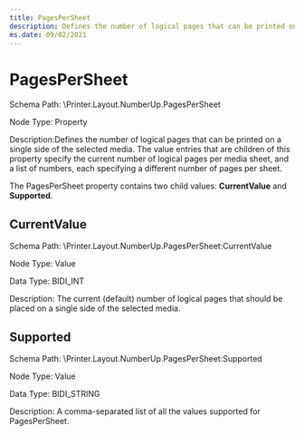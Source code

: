 ```yaml
---
title: PagesPerSheet
description: Defines the number of logical pages that can be printed on a single side of the selected media.
ms.date: 09/02/2021
---
```


# PagesPerSheet

Schema Path: \\Printer.Layout.NumberUp.PagesPerSheet

Node Type: Property

Description:Defines the number of logical pages that can be printed on a single side of the selected media. The value entries that are children of this property specify the current number of logical pages per media sheet, and a list of numbers, each specifying a different number of pages per sheet.

The PagesPerSheet property contains two child values: **CurrentValue** and **Supported**.

## CurrentValue

Schema Path: \\Printer.Layout.NumberUp.PagesPerSheet:CurrentValue

Node Type: Value

Data Type: BIDI_INT

Description: The current (default) number of logical pages that should be placed on a single side of the selected media.

## Supported

Schema Path: \\Printer.Layout.NumberUp.PagesPerSheet:Supported

Node Type: Value

Data Type: BIDI_STRING

Description: A comma-separated list of all the values supported for PagesPerSheet.
